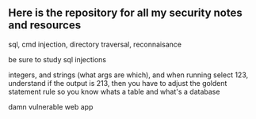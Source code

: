 ## Here is the repository for all my security notes and resources

sql, cmd injection, directory traversal, reconnaisance

be sure to study sql injections

integers, and strings (what args are which), and when running select 123, understand if the output is 213, then you have to adjust the goldent statement rule so you know whats a table and what's a database

damn vulnerable web app
